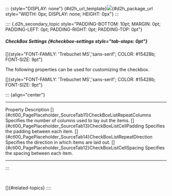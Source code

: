 ::: {style="DISPLAY: none"}
[](ms-xhelp:///?Id=d2h_url_template){#d2h_url_template}![](!package_url!){#d2h_package_url style="WIDTH: 0px; DISPLAY: none; HEIGHT: 0px"}
:::

:::: {.d2h_secondary_topic style="PADDING-BOTTOM: 10pt; MARGIN: 0pt; PADDING-LEFT: 0pt; PADDING-RIGHT: 0pt; PADDING-TOP: 0pt"}
##### CheckBox Settings {#checkbox-settings style="tab-stops: 0pt"}

[]{style="FONT-FAMILY: 'Trebuchet MS','sans-serif'; COLOR: #15428b; FONT-SIZE: 9pt"} 

The following properties can be used for customizing the checkbox.

[]{style="FONT-FAMILY: 'Trebuchet MS','sans-serif'; COLOR: #15428b; FONT-SIZE: 9pt"} 

::: {align="center"}
  ------------------------------------------------------------------- ------------------------------------------------------------
  Property                                                            Description
  []{#ctl00_PagePlaceholder_SourceTab11}CheckBoxListRepeatColumns     Specifies the number of columns used to lay out the items.
  []{#ctl00_PagePlaceholder_SourceTab13}CheckBoxListCellPadding       Specifies the padding between each item.
  []{#ctl00_PagePlaceholder_SourceTab14}CheckBoxListRepeatDirection   Specifies the direction in which items are laid out.
  []{#ctl00_PagePlaceholder_SourceTab12}CheckBoxListCellSpacing       Specifies the spacing between each item.
  ------------------------------------------------------------------- ------------------------------------------------------------
:::

 

[]{#related-topics}
::::
